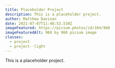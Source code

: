 ```yaml
---
title: Placeholder Project
description: This is a placeholder project.
author: Matthew Davison
date: 2021-07-07T11:48:53.530Z
imageFeatured: https://picsum.photos/id/104/960
imageFeaturedAlt: 960 by 960 picsum image
classes:
  - project
  - project--light
---
```

This is a placeholder project.